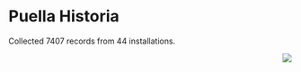 # Puella Historia

Collected 7407 records from 44 installations.

<p align="right"><img src="https://xn--80aalyho.xn--p1ai/magireco/NAgitan/img/kagome.png" /></p>

